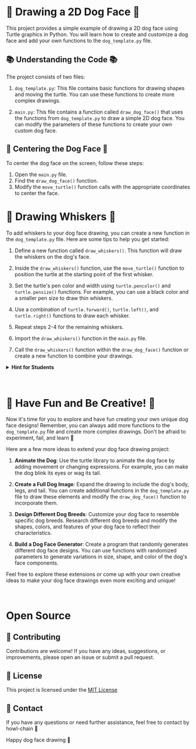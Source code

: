 # 🐶 Drawing a 2D Dog Face 🐶

This project provides a simple example of drawing a 2D dog face using Turtle graphics in Python. You will learn how to create and customize a dog face and add your own functions to the `dog_template.py` file.

## 📚 Understanding the Code 📚 

The project consists of two files:

1. `dog_template.py`: This file contains basic functions for drawing shapes and moving the turtle. You can use these functions to create more complex drawings.

2. `main.py`: This file contains a function called `draw_dog_face()` that uses the functions from `dog_template.py` to draw a simple 2D dog face. You can modify the parameters of these functions to create your own custom dog face.

## 🎯 Centering the Dog Face 🎯 

To center the dog face on the screen, follow these steps:

1. Open the `main.py` file.
2. Find the `draw_dog_face()` function.
3. Modify the `move_turtle()` function calls with the appropriate coordinates to center the face.

# 🐾 Drawing Whiskers 🐾 

To add whiskers to your dog face drawing, you can create a new function in the `dog_template.py` file. Here are some tips to help you get started:

1. Define a new function called `draw_whiskers()`. This function will draw the whiskers on the dog's face.

2. Inside the `draw_whiskers()` function, use the `move_turtle()` function to position the turtle at the starting point of the first whisker.

3. Set the turtle's pen color and width using `turtle.pencolor()` and `turtle.pensize()` functions. For example, you can use a black color and a smaller pen size to draw thin whiskers.

4. Use a combination of `turtle.forward()`, `turtle.left()`, and `turtle.right()` functions to draw each whisker.

5. Repeat steps 2-4 for the remaining whiskers.

6. Import the `draw_whiskers()` function in the `main.py` file.

7. Call the `draw_whiskers()` function within the `draw_dog_face()` function or create a new function to combine your drawings.

<details>
<summary><strong>Hint for Students</strong></summary>
Here's a simple example of how you can create a `draw_whiskers()` function:

```python
def draw_whiskers():
    # Set the pen color and width
    turtle.pencolor("black")
    turtle.pensize(1)

    # Draw the first whisker
    move_turtle(-35, -20)
    turtle.right(20)
    turtle.forward(30)

    # Draw the second whisker
    move_turtle(-35, -25)
    turtle.right(20)
    turtle.forward(30)

    # Draw the third whisker
    move_turtle(-35, -30)
    turtle.right(20)
    turtle.forward(30)

    # Reset the turtle heading
    turtle.setheading(0)
```
</details>
<br>
<br>

# 🚀 Have Fun and Be Creative! 🚀

Now it's time for you to explore and have fun creating your own unique dog face designs! Remember, you can always add more functions to the `dog_template.py` file and create more complex drawings. Don't be afraid to experiment, fail, and learn 🌟


Here are a few more ideas to extend your dog face drawing project:

1. **Animate the Dog**: Use the turtle library to animate the dog face by adding movement or changing expressions. For example, you can make the dog blink its eyes or wag its tail.

2. **Create a Full Dog Image**: Expand the drawing to include the dog's body, legs, and tail. You can create additional functions in the `dog_template.py` file to draw these elements and modify the `draw_dog_face()` function to incorporate them.

3. **Design Different Dog Breeds**: Customize your dog face to resemble specific dog breeds. Research different dog breeds and modify the shapes, colors, and features of your dog face to reflect their characteristics.

4. **Build a Dog Face Generator**: Create a program that randomly generates different dog face designs. You can use functions with randomized parameters to generate variations in size, shape, and color of the dog's face components.

Feel free to explore these extensions or come up with your own creative ideas to make your dog face drawings even more exciting and unique!

<br>

# Open Source

## 📝 Contributing

Contributions are welcome! If you have any ideas, suggestions, or improvements, please open an issue or submit a pull request.

## 📄 License

This project is licensed under the [MIT License](LICENSE)

## 📧 Contact

If you have any questions or need further assistance, feel free to contact by howl-chain 🐶

Happy dog face drawing 🎨
